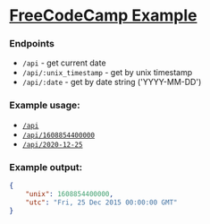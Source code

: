

# [FreeCodeCamp Example](https://www.freecodecamp.org/learn/apis-and-microservices/apis-and-microservices-projects/timestamp-microservice)

### Endpoints

- `/api` - get current date
- `/api/:unix_timestamp` - get by unix timestamp
- `/api/:date` - get by date string ('YYYY-MM-DD')
  

### Example usage:
- [`/api`]()
- [`/api/1608854400000`]()
- [`/api/2020-12-25`]()

### Example output:
```json
{
    "unix": 1608854400000, 
    "utc": "Fri, 25 Dec 2015 00:00:00 GMT"
}
```
